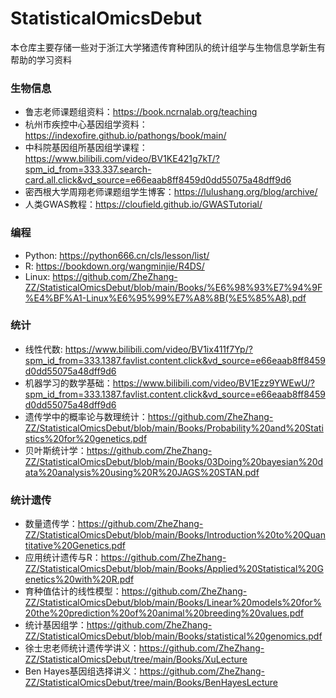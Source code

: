 # StatisticalOmicsDebut

本仓库主要存储一些对于浙江大学猪遗传育种团队的统计组学与生物信息学新生有帮助的学习资料

### 生物信息

+ 鲁志老师课题组资料：https://book.ncrnalab.org/teaching
+ 杭州市疾控中心基因组学资料：https://indexofire.github.io/pathongs/book/main/
+ 中科院基因组所基因组学课程：https://www.bilibili.com/video/BV1KE421g7kT/?spm_id_from=333.337.search-card.all.click&vd_source=e66eaab8ff8459d0dd55075a48dff9d6
+ 密西根大学周翔老师课题组学生博客：https://lulushang.org/blog/archive/
+ 人类GWAS教程：https://cloufield.github.io/GWASTutorial/

### 编程

+ Python: https://python666.cn/cls/lesson/list/
+ R: https://bookdown.org/wangminjie/R4DS/
+ Linux: https://github.com/ZheZhang-ZZ/StatisticalOmicsDebut/blob/main/Books/%E6%98%93%E7%94%9F%E4%BF%A1-Linux%E6%95%99%E7%A8%8B(%E5%85%A8).pdf

### 统计

+ 线性代数: https://www.bilibili.com/video/BV1ix411f7Yp/?spm_id_from=333.1387.favlist.content.click&vd_source=e66eaab8ff8459d0dd55075a48dff9d6
+ 机器学习的数学基础：https://www.bilibili.com/video/BV1Ezz9YWEwU/?spm_id_from=333.1387.favlist.content.click&vd_source=e66eaab8ff8459d0dd55075a48dff9d6
+ 遗传学中的概率论与数理统计：https://github.com/ZheZhang-ZZ/StatisticalOmicsDebut/blob/main/Books/Probability%20and%20Statistics%20for%20genetics.pdf
+ 贝叶斯统计学：https://github.com/ZheZhang-ZZ/StatisticalOmicsDebut/blob/main/Books/03Doing%20bayesian%20data%20analysis%20using%20R%20JAGS%20STAN.pdf

### 统计遗传

+ 数量遗传学：https://github.com/ZheZhang-ZZ/StatisticalOmicsDebut/blob/main/Books/Introduction%20to%20Quantitative%20Genetics.pdf
+ 应用统计遗传与R：https://github.com/ZheZhang-ZZ/StatisticalOmicsDebut/blob/main/Books/Applied%20Statistical%20Genetics%20with%20R.pdf
+ 育种值估计的线性模型：https://github.com/ZheZhang-ZZ/StatisticalOmicsDebut/blob/main/Books/Linear%20models%20for%20the%20prediction%20of%20animal%20breeding%20values.pdf
+ 统计基因组学：https://github.com/ZheZhang-ZZ/StatisticalOmicsDebut/blob/main/Books/statistical%20genomics.pdf
+ 徐士忠老师统计遗传学讲义：https://github.com/ZheZhang-ZZ/StatisticalOmicsDebut/tree/main/Books/XuLecture
+ Ben Hayes基因组选择讲义：https://github.com/ZheZhang-ZZ/StatisticalOmicsDebut/tree/main/Books/BenHayesLecture